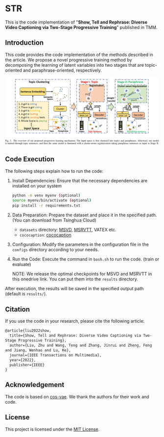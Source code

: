 # STR

This is the code implementation of "**Show, Tell and Rephrase: Diverse Video Captioning via Two-Stage Progressive Training**" published in TMM.

## Introduction

This code provides the code implementation of the methods described in the article. We propose a novel progressive training method by decomposing the learning of latent variables into two stages that are topic-oriented and paraphrase-oriented, respectively. 

![image-20230609213211523](introduction.jpg)



## Code Execution

The following steps explain how to run the code:

1. Install Dependencies: Ensure that the necessary dependencies are installed on your system

   ```bash
   python -m venv myenv (optional)
   source myenv/bin/activate (optional)
   pip install -r requirements.txt
   ```

2. Data Preparation: Prepare the dataset and place it in the specified path. (You can download from Tsinghua Cloud)

   * `datasets` directory: [MSVD](https://cloud.tsinghua.edu.cn/d/dc619471aef648c9b8bd/), [MSRVTT](https://cloud.tsinghua.edu.cn/d/403b51e239e04c13a23e/), VATEX etc.
   * `cococaption`: [cococaption](https://cloud.tsinghua.edu.cn/d/7195435155a34bfd9121/)

3. Configuration: Modify the parameters in the configuration file in the `configs` directory according to your needs.

4. Run the Code: Execute the command in `bash.sh` to run the code. (train or evaluate)

   NOTE: We release the optimal checkpoints for MSVD and MSRVTT in this onedrive link.  You can put them into the `results` directory.

After execution, the results will be saved in the specified output path (default is `results/`).

## Citation

If you use the code in your research, please cite the following article:

```
@article{liu2022show,
  title={Show, Tell and Rephrase: Diverse Video Captioning via Two-Stage Progressive Training},
  author={Liu, Zhu and Wang, Teng and Zhang, Jinrui and Zheng, Feng and Jiang, Wenhao and Lu, Ke},
  journal={IEEE Transactions on Multimedia},
  year={2022},
  publisher={IEEE}
}
```

## Acknowledgement

The code is based on [cos-vae](https://github.com/visinf/cos-cvae). We thank the authors for their work and code.

## License

This project is licensed under the [MIT License](LICENSE).
